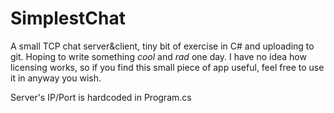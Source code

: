 # SimplestChat
A small TCP chat server&amp;client, tiny bit of exercise in C# and uploading to git. Hoping to write something *cool* and *rad* one day.
I have no idea how licensing works, so if you find this small piece of app useful, feel free to use it in anyway you wish.

Server's IP/Port is hardcoded in Program.cs

